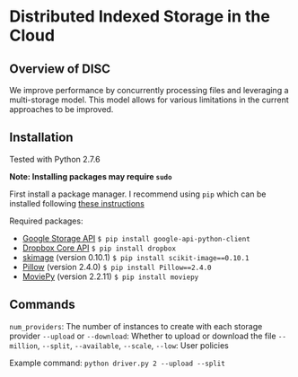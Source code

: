 # Distributed Indexed Storage in the Cloud

## Overview of DISC
We improve performance by concurrently processing files and leveraging a multi-storage model. This model allows for various limitations in the current approaches to be improved.

## Installation
Tested with Python 2.7.6

**Note: Installing packages may require `sudo`**

First install a package manager. I recommend using `pip` which can be installed following [these instructions](https://pip.pypa.io/en/stable/installing.html)

Required packages:
- [Google Storage API](https://developers.google.com/api-client-library/python/start/installation) `$ pip install google-api-python-client`
- [Dropbox Core API](https://www.dropbox.com/developers/core/sdks/python) `$ pip install dropbox`
- [skimage](http://scikit-image.org) (version 0.10.1) `$ pip install scikit-image==0.10.1`
- [Pillow](http://pillow.readthedocs.org/) (version 2.4.0) `$ pip install Pillow==2.4.0`
- [MoviePy](http://zulko.github.io/moviepy/) (version 2.2.11) `$ pip install moviepy`

## Commands
`num_providers`: The number of instances to create with each storage provider
`--upload` or `--download`: Whether to upload or download the file
`--million`, `--split`, `--available`, `--scale`, `--low`: User policies

Example command: `python driver.py 2 --upload --split`
